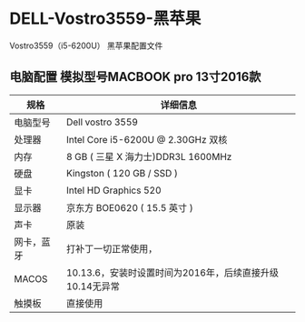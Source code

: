 # DELL-Vostro3559-黑苹果
Vostro3559（i5-6200U） 黑苹果配置文件
## 电脑配置 模拟型号MACBOOK pro 13寸2016款

| 规格     | 详细信息                               |
| -------- | -------------------------------------- |
| 电脑型号 | Dell vostro 3559                       |
| 处理器   | Intel Core i5-6200U @ 2.30GHz 双核     |
| 内存     | 8 GB ( 三星 X 海力士)DDR3L 1600MHz      |
| 硬盘     | Kingston ( 120 GB / SSD )              |
| 显卡     | Intel HD Graphics 520                  |
| 显示器   | 京东方 BOE0620 ( 15.5 英寸  )          |
| 声卡     | 原装                                  |
|网卡，蓝牙 |  打补丁一切正常使用，
|MACOS    | 10.13.6，安装时设置时间为2016年，后续直接升级10.14无异常|
|触摸板   | 直接使用     
